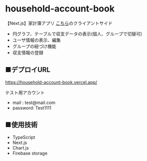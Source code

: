 # household-account-book
【Next.js】家計簿アプリ
<a href="https://github.com/koda-momo/server-household-account-book">こちら</a>のクライアントサイド
<br/>
<ul>
  <li>円グラフ、テーブルで収支データの表示(個人、グループで切替可)</li>
   <li>ユーザ情報の表示、編集</li>
  <li>グループの紐づけ機能</li>
   <li>収支情報の登録</li>  
</ul>


## ■デプロイURL
https://household-account-book.vercel.app/

テスト用アカウント
<ul>
  <li>mail    : test@mail.com</li>
   <li>password: Test1111</li> 
</ul>



## ■使用技術
<ul>
  <li>TypeScript</li>
  <li>Next.js</li>
  <li>Chart.js</li>
  <li>Firebase storage</li>
</ul>
